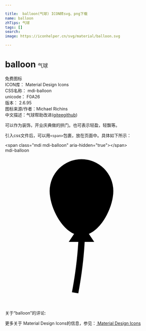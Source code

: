 ```yaml
---

title:  balloon(气球) ICON转svg、png下载
name: balloon
zhTips: 气球
tags: []
search: 
image: https://iconhelper.cn/svg/material/balloon.svg

---
```


# balloon  <small style="font-size: 60%;font-weight: 100">气球</small>


<div class="detail-page">
<p>
<span><span class="badge-success badge">免费图标</span> </span>
<br/>
<span>
ICON库：
<span class="badge-secondary badge">Material Design Icons</span> 
</span>
<br/>
<span>
CSS名称：
<span class="badge-secondary badge">mdi-balloon</span> 
</span>
<br/>
<span>
unicode：
<span class="badge-secondary badge">F0A26</span> 
<copy-btn content='F0A26' btn-title=""></copy-btn>
<copy-btn :content='String.fromCodePoint(parseInt("F0A26", 16))' btn-title="复制U"></copy-btn>
</span>
<br/>
<span>
版本：
<span class="badge-secondary badge">2.6.95</span> 
</span>
<br/>
<span>图标来源/作者：<span class="badge-light badge">Michael Richins</span></span> 
<br/>
<span class="zh-detail">中文描述：<span class="badge-primary badge">气球</span><span class="help-link"><span>帮助改进</span>(<a href="https://gitee.com/liuwave/icon-helper/edit/master/json/material/balloon.json" target="_blank" rel="noopener noreferrer">gitee</a><a href="https://github.com/liuwave/icon-helper/edit/master/json/material/balloon.json" target="_blank" rel="noopener noreferrer">github</a></span>)</span><br/>
</p>
</div><div class="description description alert alert-light">可以作为装饰，开业庆典做的拱门。也可表示轻盈，轻飘等。</div>
<div class="alert alert-dark">
  <i class="mdi mdi-balloon mdi-48px"></i>
  <i class="mdi mdi-balloon mdi-36px"></i>
  <i class="mdi mdi-balloon mdi-24px"></i>
  <i class="mdi mdi-balloon mdi-18px"></i>
</div>
<div>
  <p>引入css文件后，可以用<code>&lt;span&gt;</code>包裹，放在页面中。具体如下所示：    
  </p>
  <div class="alert alert-primary" style="font-size: 14px">
    &lt;span class="mdi mdi-balloon" aria-hidden="true"&gt;&lt;/span&gt;
    <copy-btn content='<span class="mdi mdi-balloon" aria-hidden="true"></span>'></copy-btn>
  </div>
  <div class="alert alert-secondary">
    <i class="mdi mdi-balloon"
    style="font-size: 24px"
    aria-hidden="true"></i> mdi-balloon
    <copy-btn content="mdi-balloon" btn-title="复制图标名称"></copy-btn>
  </div>
</div>
<div id="svg" class="svg-wrap">
<svg xmlns="http://www.w3.org/2000/svg" viewBox="0 0 24 24"><path d="M13.16,12.74L14,14H12.5C12.35,16.71 12,19.41 11.5,22.08L10.5,21.92C11,19.3 11.34,16.66 11.5,14H10L10.84,12.74C8.64,11.79 7,8.36 7,6A5,5 0 0,1 12,1A5,5 0 0,1 17,6C17,8.36 15.36,11.79 13.16,12.74Z" /></svg>
</div>
<detail full-name='mdi-balloon'></detail>
<div>
<p>关于“balloon”的评论:</p>
</div>
<Vssue title="关于“balloon”的评论" ></Vssue>    
<div><p>更多关于 Material Design Icons的信息，参见：<a target="_blank" href="https://iconhelper.cn/material.html"> Material Design Icons</a>
</p></div>
